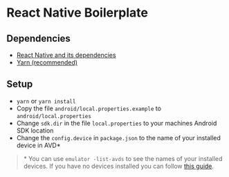 # React Native Boilerplate

## Dependencies
* [React Native and its dependencies](https://facebook.github.io/react-native/docs/getting-started.html)
* [Yarn (recommended)](https://yarnpkg.com)

## Setup
* `yarn` or `yarn install`
* Copy the file `android/local.properties.example` to `android/local.properties`
* Change `sdk.dir` in the file `local.properties` to your machines Android SDK location
* Change the `config.device` in `package.json` to the name of your installed device in AVD*

> \* You can use `emulator -list-avds` to see the names of your installed devices. If you have no devices installed you can follow [this guide](https://developer.android.com/studio/run/managing-avds).
